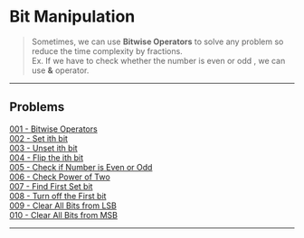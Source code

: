 # Bit Manipulation 

> Sometimes, we can use **Bitwise Operators** to solve any problem so reduce the time complexity by fractions. <br>
Ex. If we have to check whether the number is even or odd , we can use **&** operator.

---

## Problems

[001 -  Bitwise Operators](./code/001-Bitwise-Operators.cpp)<br>
[002 -  Set ith bit](./code/002-Set-ith-Bit.cpp)<br>
[003 -  Unset ith bit](./code/003-Unset-ith-Bit.cpp)<br>
[004 -  Flip the ith bit](./code/004-Flip-the-ith-Bit.cpp)<br>
[005 -  Check if Number is Even or Odd](./code/005-Check-If-Number-Even-Odd.cpp)<br>
[006 -  Check Power of Two](./code/006-Check-Power-Of-Two.cpp)<br>
[007 -  Find First Set bit](./code/007-Find-First-Set-Bit.cpp)<br>
[008 -  Turn off the First bit](./code/008-Turn-Off-The-First-Bit.cpp)<br>
[009 -  Clear All Bits from LSB](./code/009-Clear-All-Bit-From-LSB.cpp)<br>
[010 -  Clear All Bits from MSB](./code/010-Clear-All-Bits-From-MSB.cpp)<br>

---